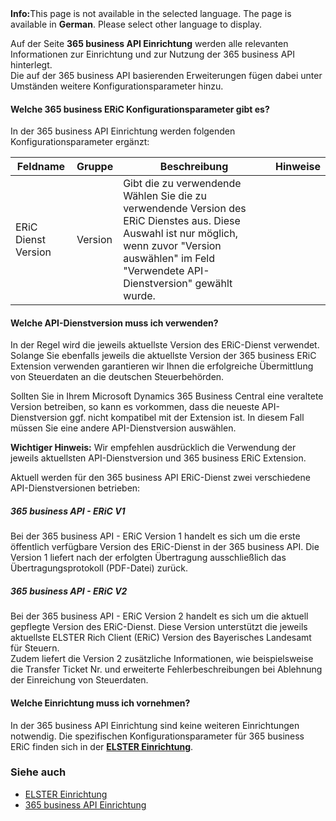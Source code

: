 <div class="alert alert-info">
    <i class="fa-solid fa-lightbulb"></i> <strong>Info:</strong>This page is not available in the selected language. The page is available in <b>German</b>. Please select other language to display.
</div>

Auf der Seite **365 business API Einrichtung** werden alle relevanten Informationen zur Einrichtung und zur Nutzung der 365 business API hinterlegt.<br>
Die auf der 365 business API basierenden Erweiterungen fügen dabei unter Umständen weitere Konfigurationsparameter hinzu.

#### Welche 365 business ERiC Konfigurationsparameter gibt es?
In der 365 business API Einrichtung werden folgenden Konfigurationsparameter ergänzt:

| Feldname | Gruppe | Beschreibung | Hinweise |
| --- | --- | --- | --- |
| ERiC Dienst Version | Version | Gibt die zu verwendende Wählen Sie die zu verwendende Version des ERiC Dienstes aus. Diese Auswahl ist nur möglich, wenn zuvor "Version auswählen" im Feld "Verwendete API-Dienstversion" gewählt wurde. | |

#### Welche API-Dienstversion muss ich verwenden?
In der Regel wird die jeweils aktuellste Version des ERiC-Dienst verwendet. Solange Sie ebenfalls jeweils die aktuellste Version der 365 business ERiC Extension verwenden garantieren wir Ihnen die erfolgreiche Übermittlung von Steuerdaten an die deutschen Steuerbehörden.

Sollten Sie in Ihrem Microsoft Dynamics 365 Business Central eine veraltete Version betreiben, so kann es vorkommen, dass die neueste API-Dienstversion ggf. nicht kompatibel mit der Extension ist. In diesem Fall müssen Sie eine andere API-Dienstversion auswählen.

<div class="alert alert-info">
    <i class="fa-solid fa-lightbulb"></i> <strong>Wichtiger Hinweis:</strong> Wir empfehlen ausdrücklich die Verwendung der jeweils aktuellsten API-Dienstversion und 365 business ERiC Extension.
</div>

Aktuell werden für den 365 business API ERiC-Dienst zwei verschiedene API-Dienstversionen betrieben:
##### 365 business API - ERiC V1
Bei der 365 business API - ERiC Version 1 handelt es sich um die erste öffentlich verfügbare Version des ERiC-Dienst in der 365 business API. Die Version 1 liefert nach der erfolgten Übertragung ausschließlich das Übertragungsprotokoll (PDF-Datei) zurück.

##### 365 business API - ERiC V2
Bei der 365 business API - ERiC Version 2 handelt es sich um die aktuell gepflegte Version des ERiC-Dienst. Diese Version unterstützt die jeweils aktuellste ELSTER Rich Client (ERiC) Version des Bayerisches Landesamt für Steuern.<br>
Zudem liefert die Version 2 zusätzliche Informationen, wie beispielsweise die Transfer Ticket Nr. und erweiterte Fehlerbeschreibungen bei Ablehnung der Einreichung von Steuerdaten.

#### Welche Einrichtung muss ich vornehmen?
In der 365 business API Einrichtung sind keine weiteren Einrichtungen notwendig. Die spezifischen Konfigurationsparameter für 365 business ERiC finden sich in der [**ELSTER Einrichtung**](../setup/).

### Siehe auch 
- [ELSTER Einrichtung](../setup/)
- [365 business API Einrichtung](../../365-business-api/365-business-api-setup/)